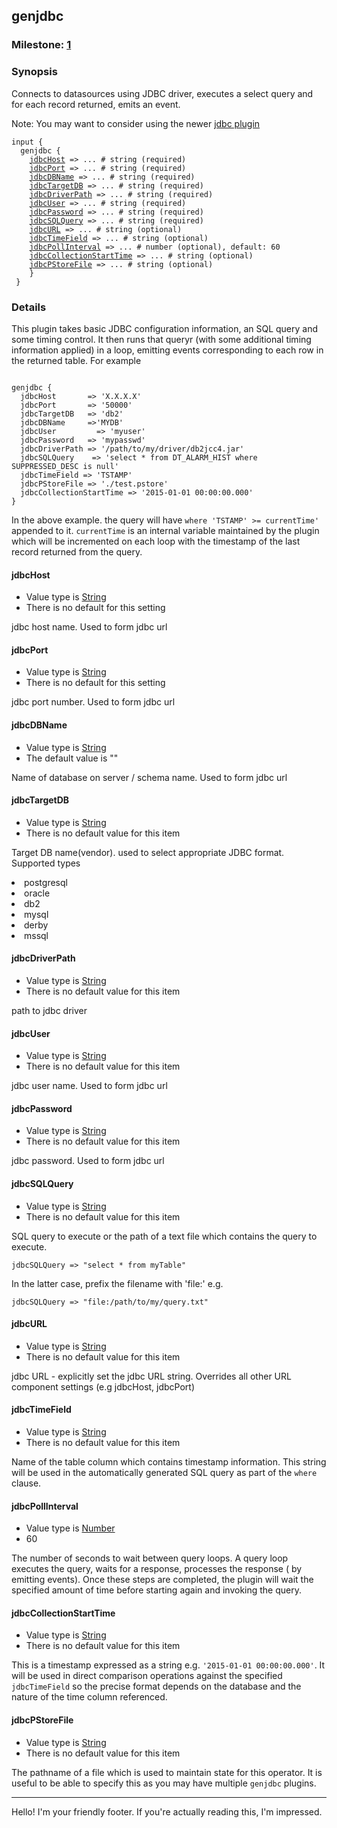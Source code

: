 <html>
<head>
<meta charset="UTF-8">
<title>Input genjdbc</title>
<link rel="stylesheet" href="http://logstash.net/style.css">
</head>
<body>
<div class="container">

<div id="content_right">
<!--main content goes here, yo!-->

<h2>genjdbc</h2>
<h3>Milestone: <a href="http://logstash.net/docs/1.4.2/plugin-milestones">1</a></h3>
<h3> Synopsis </h3>
<p>
Connects to datasources using JDBC driver, executes a select query and for each record returned, emits an event. 
<p>Note: You may want to consider using the newer <a href="https://www.elastic.co/guide/en/logstash/current/plugins-inputs-jdbc.html">jdbc plugin</a>
<p>
<pre><code>input {
  genjdbc {
    <a href="#jdbcHost">jdbcHost</a> => ... # string (required)
    <a href="#jdbcPort">jdbcPort</a> => ... # string (required)
    <a href="#jdbcDBName">jdbcDBName</a> => ... # string (required)
    <a href="#jdbcTargetDB">jdbcTargetDB</a> => ... # string (required)
    <a href="#jdbcDriverPath">jdbcDriverPath</a> => ... # string (required)
    <a href="#jdbcUser">jdbcUser</a> => ... # string (required)
    <a href="#jdbcPassword">jdbcPassword</a> => ... # string (required)
    <a href="#jdbcSQLQuery">jdbcSQLQuery</a> => ... # string (required)
    <a href="#jdbcURL">jdbcURL</a> => ... # string (optional)
    <a href="#jdbcTimeField">jdbcTimeField</a> => ... # string (optional)
    <a href="#jdbcPollInterval">jdbcPollInterval</a> => ... # number (optional), default: 60
    <a href="#jdbcCollectionStartTime">jdbcCollectionStartTime</a> => ... # string (optional)
    <a href="#jdbcPStoreFile">jdbcPStoreFile</a> => ... # string (optional)
    }
 }
</code></pre>
<h3> Details </h3>
<p>
This plugin takes basic JDBC configuration information, an SQL query and some timing control. It then runs that queryr (with some additional timing information applied) in a loop, emitting events corresponding to each row in the returned table. For example 
</p>
<pre><code>
genjdbc {  
  jdbcHost       => 'X.X.X.X'
  jdbcPort       => '50000'
  jdbcTargetDB   => 'db2'
  jdbcDBName     =>'MYDB'
  jdbcUser         => 'myuser' 
  jdbcPassword   => 'mypasswd'
  jdbcDriverPath => '/path/to/my/driver/db2jcc4.jar'
  jdbcSQLQuery    => 'select * from DT_ALARM_HIST where SUPPRESSED_DESC is null'
  jdbcTimeField => 'TSTAMP'
  jdbcPStoreFile => './test.pstore'                        
  jdbcCollectionStartTime => '2015-01-01 00:00:00.000'
}
</code></pre>
<p>
In the above example. the query will have <code>where 'TSTAMP' >= currentTime'</code> appended to it. <code>currentTime</code> is an internal variable maintained by the plugin which will be incremented on each loop with the timestamp of the last record returned from the query. 
</p>
<h4>
<a name="jdbcHost">jdbcHost</a>
</h4>
<ul>
<li> Value type is <a href="http://logstash.net/docs/1.4.2/configuration#string">String</a> </li>
<li> There is no default for this setting </li>
</ul>
<p>jdbc host name. Used to form jdbc url</p>
<h4>
<a name="jdbcPort">jdbcPort</a>
</h4>
<ul>
<li> Value type is <a href="http://logstash.net/docs/1.4.2/configuration#string">String</a> </li>
<li> There is no default for this setting </li>
</ul>
<p>
jdbc port number. Used to form jdbc url
</p>
<h4><a name="jdbcDBName">jdbcDBName</a></h4>
<ul>
<li> Value type is <a href="http://logstash.net/docs/1.4.2/configuration#string">String</a> </li>
<li> The default value is "" </li>
</ul>
<p>
Name of database on server / schema name. Used to form jdbc url
</p>
<h4><a name="jdbcTargetDB">jdbcTargetDB</a></h4>
<ul>
<li> Value type is <a href="http://logstash.net/docs/1.4.2/configuration#string">String</a> </li>
<li>  There is no default value for this item</li>
</ul>
<p>
Target DB name(vendor). used to select appropriate JDBC format.
Supported types 
<li>postgresql </li>
<li>oracle</li>
<li>db2</li>
<li>mysql</li>
<li>derby</li>
<li>mssql</li>
</p>
<h4><a name="jdbcDriverPath">jdbcDriverPath</a></h4>
<ul>
<li> Value type is <a href="http://logstash.net/docs/1.4.2/configuration#string">String</a> </li>
<li> There is no default value for this item </li>
</ul>
<p>
path to jdbc driver
</p>
<h4><a name="jdbcUser">jdbcUser</a></h4>
<ul>
<li> Value type is <a href="http://logstash.net/docs/1.4.2/configuration#string">String</a> </li>
<li> There is no default value for this item </li>
</ul>
<p>
jdbc user name.  Used to form jdbc url
</p>
<h4><a name="jdbcPassword">jdbcPassword</a></h4>
<ul>
<li> Value type is <a href="http://logstash.net/docs/1.4.2/configuration#string">String</a> </li>
<li> There is no default value for this item </li>
</ul>
<p>
jdbc password.  Used to form jdbc url
</p>
<h4><a name="jdbcSQLQuery">jdbcSQLQuery</a></h4>
<ul>
<li> Value type is <a href="http://logstash.net/docs/1.4.2/configuration#string">String</a> </li>
<li> There is no default value for this item </li>
</ul>
<p>
SQL query to execute   or  the path of a text file which contains the query to execute.  
</p>
<p><code>jdbcSQLQuery => "select * from myTable"</code><p>
In the latter case, prefix the filename with 'file:'   e.g. 
<p><code>jdbcSQLQuery => "file:/path/to/my/query.txt"</code></p>

<h4><a name="jdbcURL">jdbcURL</a></h4>
<ul>
<li> Value type is <a href="http://logstash.net/docs/1.4.2/configuration#string">String</a> </li>
<li> There is no default value for this item </li>
</ul>
<p>
jdbc URL - explicitly set the jdbc URL string. Overrides all other URL component settings (e.g jdbcHost, jdbcPort)
</p>
<h4><a name="jdbcTimeField">jdbcTimeField</a></h4>
<ul>
<li> Value type is <a href="http://logstash.net/docs/1.4.2/configuration#string">String</a> </li>
<li> There is no default value for this item </li>
</ul>
<p>
Name of the table column which contains timestamp information. This string will be used in the automatically generated SQL query as part of the <code>where</code> clause.
</p>
<h4><a name="jdbcPollInterval">jdbcPollInterval</a></h4>
<ul>
<li> Value type is <a href="http://logstash.net/docs/1.4.2/configuration#Number">Number</a> </li>
<li> 60 </li>
</ul>
<p>
The number of seconds to wait between query loops. A query loop executes the query, waits for a response, processes the response ( by emitting events). Once these steps are completed, the plugin will wait the specified amount of time before starting again and invoking the query.
</p>
<h4><a name="jdbcCollectionStartTime">jdbcCollectionStartTime</a></h4>
<ul>
<li> Value type is <a href="http://logstash.net/docs/1.4.2/configuration#string">String</a> </li>
<li> There is no default value for this item </li>
</ul>
<p>
This is a timestamp expressed as a string e.g. <code>'2015-01-01 00:00:00.000'</code>. It will be used in direct comparison operations against the specified <code>jdbcTimeField</code> so the precise format depends on the database and the nature of the time column referenced.
</p>
<h4><a name="jdbcPStoreFile">jdbcPStoreFile</a></h4>
<ul>
<li> Value type is <a href="http://logstash.net/docs/1.4.2/configuration#string">String</a> </li>
<li> There is no default value for this item </li>
</ul>
<p>
The pathname of a file which is used to maintain state for this operator. It is useful  to be able to specify this as you may have multiple <code>genjdbc</code> plugins.
</p>
<hr>
</div>
<div class="clear">
</div>
</div>
</div>
<!--closes main container div-->
<div class="clear">
</div>
<div class="footer">
<p>
Hello! I'm your friendly footer. If you're actually reading this, I'm impressed.
</p>
</div>
<noscript>
<div style="display:inline;">
<img height="1" width="1" style="border-style:none;" alt="" src="//googleads.g.doubleclick.net/pagead/viewthroughconversion/985891458/?value=0&amp;guid=ON&amp;script=0"/>
</div>
</noscript>
<script src="/js/patch.js?1.4.2"></script>
</body>
</html>

